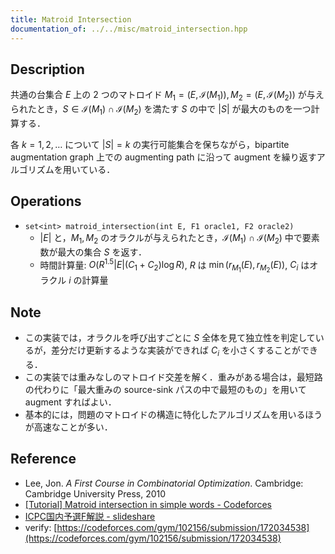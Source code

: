 ```yaml
---
title: Matroid Intersection
documentation_of: ../../misc/matroid_intersection.hpp
---
```


## Description

共通の台集合 $E$ 上の 2 つのマトロイド $M_1=(E, \mathcal{I}(M_1)),\,M_2=(E, \mathcal{I}(M_2))$ が与えられたとき，$S\in \mathcal{I}(M_1) \cap \mathcal{I}(M_2)$ を満たす $S$ の中で $\vert S\vert$ が最大のものを一つ計算する．

各 $k=1,2,\dots$ について $\vert S\vert=k$ の実行可能集合を保ちながら，bipartite augmentation graph 上での augmenting path に沿って augment を繰り返すアルゴリズムを用いている．

## Operations

- `set<int> matroid_intersection(int E, F1 oracle1, F2 oracle2)`
    - $\vert E\vert$ と，$M_1,\,M_2$ のオラクルが与えられたとき，$\mathcal{I}(M_1) \cap \mathcal{I}(M_2)$ 中で要素数が最大の集合 $S$ を返す．
    - 時間計算量: $O(R^{1.5}\vert E\vert(C_1+C_2)\log R)$, $R$ は $\min(r_{M_1}(E), r_{M_2}(E))$, $C_i$ はオラクル $i$ の計算量

## Note

- この実装では，オラクルを呼び出すごとに $S$ 全体を見て独立性を判定しているが，差分だけ更新するような実装ができれば $C_i$ を小さくすることができる．
- この実装では重みなしのマトロイド交差を解く．重みがある場合は，最短路の代わりに「最大重みの source-sink パスの中で最短のもの」を用いて augment すればよい．
- 基本的には，問題のマトロイドの構造に特化したアルゴリズムを用いるほうが高速なことが多い．

## Reference

- Lee, Jon. *A First Course in Combinatorial Optimization*. Cambridge: Cambridge University Press, 2010
- [[Tutorial] Matroid intersection in simple words - Codeforces](https://codeforces.com/blog/entry/69287)
- [ICPC国内予選F解説 - slideshare](https://www.slideshare.net/tmaehara/icpcf)
- verify: [https://codeforces.com/gym/102156/submission/172034538](https://codeforces.com/gym/102156/submission/172034538)
